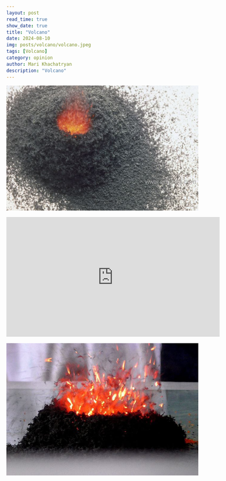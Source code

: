 ```yaml
---
layout: post
read_time: true
show_date: true
title: "Volcano"
date: 2024-08-10
img: posts/volcano/volcano.jpeg
tags: [Volcano]
category: opinion
author: Mari Khachatryan
description: "Volcano"
---
```

   

![Լոգանքի Ռումբեր](./assets/img/posts/volcano/volcano_1.jpeg)



<iframe width="560" height="315" src="https://www.youtube.com/embed/WRrYixLfnPU" title="Լոգանքի ռումբեր" frameborder="0" allow="accelerometer; autoplay; clipboard-write; encrypted-media; gyroscope; picture-in-picture" allowfullscreen></iframe>



![Լոգանքի Ռումբեր](./assets/img/posts/volcano/volcano_2.jpeg)

